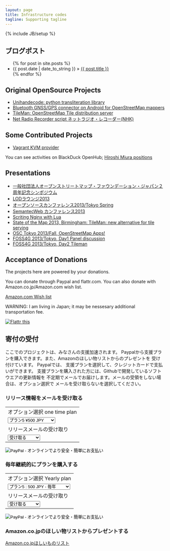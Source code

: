 ```yaml
---
layout: page
title: Infrastructure codes
tagline: Supporting tagline
---
```

{% include JB/setup %}

<h2> ブログポスト</h2>

<ul class="posts">
  {% for post in site.posts %}
    <li><span>{{ post.date | date_to_string }}</span> &raquo; <a href="{{ BASE_PATH }}{{ post.url }}">{{ post.title }}</a></li>
  {% endfor %}
</ul>

<h2> Original OpenSource Projects </h2>

* <a href="/unihandecode"> Unihandecode: python transliteration library</a>
* <a href="/bluegnss4osm"> Bluetooth GNSS/GPS connector on Android for OpenStreetMap mappers</a>
* <a href="http://osmfj.github.io/tileman"> TileMan: OpenStreetMap Tile distribution server</a>
* <a href="https://github.com/miurahr/netradio_recorder">Net Radio Recorder script ネットラジオ・レコーダー(NHK)</a>

<h2> Some Contributed Projects</h2>

* <a href="https://github.com/adrahon/vagrant-kvm">Vagrant KVM provider</a>

You can see activities on BlackDuck OpenHub; <a href="https://www.openhub.net/accounts/miurahr/positions">Hiroshi Miura positions</a>

<h2> Presentations </h2>

* <a href="slides/OSMFJ_2years_symposium_keynote.html">一般社団法人オープンストリートマップ・ファウンデーション・ジャパン２周年記念シンポジウム</a>
* <a href="slides/lod_lounge_201301.html">LODラウンジ2013</a>
* <a href="slides/osc_tokyo_2013spring.html">オープンソースカンファレンス2013/Tokyo Spring </a>
* <a href="slides/semanticwebconf2013.html">SemantecWeb カンファレンス2013</a>
* <a href="slides/2013-07-scripting_nginx_with_lua.html"> Scriting Nginx with Lua</a>
* <a href="slides/2013-0908-tileman.html"> State of the Map 2013, Birmingham: TileMan: new alternative for tile serving </a>
* <a href="slides/osctokyo2013fall.html"> OSC Tokyo 2013/Fall, OpenStreetMap Apps!  </a>
* <a href="slides/2013-11-gis-lua-lt.html"> FOSS4G 2013/Tokyo, Day1 Panel discussion</a>
* <a href="slides/2013-1102-tileman.html"> FOSS4G 2013/Tokyo, Day2 Tileman </a>


<h2>Acceptance of Donations</h2>

The projects here are powered by your donations.

You can donate through Paypal and flattr.com. You can also donate with Amazon.co.jp/Amazon.com wish list.

<a href="http://amzn.com/w/2ON42B9SWTF05"> Amazon.com Wish list</a>

WARNING: I am living in Japan; it may be nessesary additional transportation fee.

<a href="https://flattr.com/submit/auto?user_id=miurahr&url=https%3A%2F%2Fmiurahr.github.io%2F" target="_blank"><img src="//api.flattr.com/button/flattr-badge-large.png" alt="Flattr this" title="Flattr this" border="0"></a>

<h2>寄付の受付</h2>

ここでのプロジェクトは、みなさんの支援加速されます。
Paypalから支援プランを購入できます。また、Amazonのほしい物リストからのプレゼントを
受け付けています。
Paypalでは、
支援プランを選択して、クレジットカードで支払いができます。
支援プランを購入された方には、Githubで開発しているソフトウエアの更新情報を
不定期でメールでお届けします。メールの受領をしない場合は、オプション選択で
メールを受け取らないを選択してください。

<h3>リリース情報をメールを受け取る</h3>

<form action="https://www.paypal.com/cgi-bin/webscr" method="post" target="_top">
<input type="hidden" name="cmd" value="_s-xclick">
<input type="hidden" name="hosted_button_id" value="4G9NNC2BEQ4P4">
<table>
<tr><td><input type="hidden" name="on0" value="オプション選択">オプション選択 one time plan</td></tr><tr><td><select name="os0">
<option value="プラン5">プラン5 ¥500 JPY</option>
<option value="プラン7">プラン7 ¥700 JPY</option>
<option value="プラン10">プラン10 ¥1,000 JPY</option>
<option value="プラン15">プラン15 ¥1,500 JPY</option>
</select> </td></tr>
<tr><td><input type="hidden" name="on1" value="リリースメールの受け取り">リリースメールの受け取り</td></tr><tr><td><select name="os1">
<option value="受け取る">受け取る </option>
<option value="受け取らない">受け取らない </option>
</select> </td></tr>
</table>
<input type="hidden" name="currency_code" value="JPY">
<input type="image" src="https://www.paypalobjects.com/ja_JP/JP/i/btn/btn_buynowCC_LG.gif" border="0" name="submit" alt="PayPal - オンラインでより安全・簡単にお支払い">
<img alt="" border="0" src="https://www.paypalobjects.com/ja_JP/i/scr/pixel.gif" width="1" height="1">
</form>

<h3> 毎年継続的にプランを購入する</h3>

<form action="https://www.paypal.com/cgi-bin/webscr" method="post" target="_top">
<input type="hidden" name="cmd" value="_s-xclick">
<input type="hidden" name="hosted_button_id" value="9PA8259B7HCEN">
<table>
<tr><td><input type="hidden" name="on0" value="オプション選択">オプション選択 Yearly plan</td></tr><tr><td><select name="os0">
 <option value="プラン5">プラン5 : 500 JPY - 毎年</option>
 <option value="プラン7">プラン7 : 700 JPY - 毎年</option>
 <option value="プラン10">プラン10 : 1,000 JPY - 毎年</option>
 <option value="プラン15">プラン15 : &1,500 JPY - 毎年</option>
</select> </td></tr>
<tr><td><input type="hidden" name="on1" value="リリースメールの受け取り">リリースメールの受け取り</td></tr><tr><td><select name="os1">
 <option value="受け取る">受け取る </option>
 <option value="受け取らない">受け取らない </option>
</select> </td></tr>
</table>
<input type="hidden" name="currency_code" value="JPY">
<input type="image" src="https://www.paypalobjects.com/ja_JP/JP/i/btn/btn_subscribeCC_LG.gif" border="0" name="submit" alt="PayPal - オンラインでより安全・簡単にお支払い">
<img alt="" border="0" src="https://www.paypalobjects.com/ja_JP/i/scr/pixel.gif" width="1" height="1">
</form>


<h3> Amazon.co.jpのほしい物リストからプレゼントする</h3>

<a href="http://www.amazon.co.jp/registry/wishlist/2GWI2IL5MPQDA">Amazon.co.jpほしいものリスト</a>
